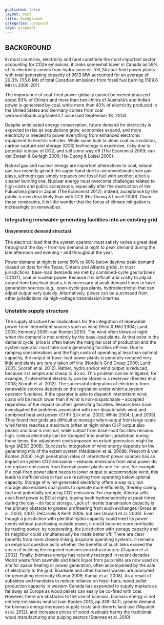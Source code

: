 ```yaml
---
published: false
layout: post
title: Background
categories: proposal
tags: proposal
---
```

## BACKGROUND


In most countries, electricity and heat constitute the most important sector accounting for CO2e emissions; it ranks somewhat lower in Canada as 59% of its electricity comes from hydro sources. Yet,24 coal-fired power plants with total generating capacity of 9613 MW accounted for an average of 20.3% (115.6 Mt) of total Canadian emissions from fossil fuel burning (569.6 Mt) in 2006-2011. 

The importance of coal-fired power globally cannot be overemphasized – about 80% of China’s and more than two-thirds of Australia’s and India’s power is generated by coal, while more than 40% of electricity produced in the United States and Germany comes from coal (wdi.worldbank.org/table/3.7 accessed
September 18, 2014). 

Despite anticipated energy conservation, future demand for electricity is expected to rise as populations grow, economies expand, and more electricity is needed to power everything from enhanced electronic equipment to electric vehicles. While some look to clean coal as a solution, carbon capture and storage (CCS) technology is expensive, risky due to potential release of CO2, and still some way off (The Economist 2009; van der Zwaan & Gerlagh 2009; Ha-Duong & Loisel 2009). 

Natural gas and nuclear energy are important alternatives to coal; natural gas has recently gained the upper hand due to unconventional shale gas plays, although gas simply replaces one fossil fuel with another, albeit a cleaner burning one. Nuclear energy must overcome challenges related to high costs and public acceptance, especially after the destruction of the Fukushima plant in Japan (The Economist 2012); indeed, acceptance by the public is even less likely than with CCS (Ha-Duong & Loisel 2009). Given these constraints, it is little wonder that the focus of climate mitigation is increasingly on renewables.

### Integrating renewable generating facilities into an existing grid


#### Unsymmetric demand structual
The electrical load that the system operator must satisfy varies a great deal throughout the day – from low demand at night to peak demand during the late afternoon and evening – and throughout the year. 

Power demand at night is some 50% to 80% below daytime peak demand (based on data for the Texas, Ontario and Alberta grids). In most jurisdictions, base-load demands are met by combined-cycle gas turbines (CCGT), coal or nuclear power. Because it is difficult and costly to adjust output from baseload plants, it is necessary at peak demand times to have generation sources (e.g., open-cycle gas plants, hydroelectricity) that can adjust output very quickly. Alternatively, power can be purchased from other jurisdictions via high-voltage transmission interties.

### Unstable supply structure
The supply structure has implications for the integration of renewable power from intermittent sources such as wind (Hirst & Hild 2004; Lund 2005; Kennedy 2005; van Kooten 2010). The wind often blows at night when the demand is met entirely by the base-load plants. At that point in the demand
cycle, price is often below the marginal cost of production and the system operator must take some
generating facilities off-line. Due to ramping considerations and the high costs of operating at less than
optimal capacity, the output of base-load power plants is generally reduced very little and plants are
rarely taken off line (Nordel’s Grid Group 2000; Lund 2005; Scorah et al. 2012). Rather, hydro and/or
wind output is reduced, because it is simple and cheap to do so. This problem can be mitigated, for
example, if intermittent electricity can be stored in a reservoir (Benitez et al. 2008; Scorah et al. 2012).
The successful integration of electricity from renewable sources depends on the legislation under
which a system operator functions. If the operator is able to dispatch intermittent wind, costs will be
much lower than if wind is non-dispatchable – accepted regardless of the impact on other generating
facilities. Researchers have investigated the problems associated with non-dispatchable wind and
combined heat and power (CHP) (Liik et al. 2003; White 2004; Lund 2005). They found that grids are
difficult to manage when output from large-scale wind farms reaches a maximum (often at night when
CHP output also peaks) and load is minimal, while output from base-load facilities remains high. Unless
electricity can be ‘dumped’ into another jurisdiction during these times, the adjustment costs imposed on
extant generators might be large (AESO 2008). Successful integration of wind energy depends on the
generating mix of the extant system (Maddaloni et al. 2008b; Prescott & van Kooten 2009).
High penetration rates of intermittent power sources has an impact on system CO2 emissions –
reduced emissions from wind power do not replace emissions from thermal power plants one-for-one,
for example. If a coal-fired power plant needs to lower output to accommodate wind, this leads to
inefficiencies in fuel use resulting from operating below optimal capacity. Storage of wind-generated
electricity offers a way out, but storage also enables coal plants to operate more efficiently, thereby
saving fuel and potentially reducing CO2 emissions. For example, Alberta sells coal-fired power to BC at
night, buying back hydroelectricity at peak times during the day – de facto storage. Lack of intertie
transmission capacity is the primary obstacle to greater profiteering from such exchanges (Gross et al.
2003, 2007; DeCarolis & Keith 2006; but see Oswald et al. 2008). Even though a jurisdiction with
plentiful hydro capacity could meet its power needs without purchasing outside power, it could become
more profitable by trading power; by cooperating, the jurisdiction with storage capacity and its neighbor
could simultaneously be made better off. There are clear benefits from more closely linking disparate
operating systems. It remains an empirical question as to whether the benefits of such links exceed the
costs of building the required transmission infrastructure (Gagnon et al. 2002).
Finally, biomass energy has recently resurged in recent decades. Wood waste from sawmills and
black liquor from pulp mills are now used on site for space heating or power generation, often
accompanied by the sale of electricity to the grid. Roadside and other harvest wastes are promoted for generating electricity (Kumar 2009; Kumar et al. 2008). As a result of subsidies and mandates to reduce
reliance on fossil fuels, wood pellet production capacity in western Canada has expanded to supply
markets as far away as Europe as wood pellets can easily be co-fired with coal. However, there are
obstacles to the use of biomass: biomass energy is not entirely emissions neutral (van Kooten 2013,
pp.338-347), greater demand for biomass energy increases supply costs and distorts land use (Niquidet
et al. 2012), and increases prices of wood residuals harms the traditional wood manufacturing and
pulping sectors (Stennes et al. 2010).
